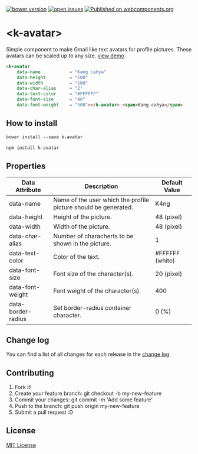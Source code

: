 [![bower version](https://img.shields.io/bower/v/k-avatar.svg)](https://libraries.io/bower/k-avatar) 
[![open issues](https://img.shields.io/github/issues/k4ng%2Fk-avatar.svg)](https://github.com/k4ng/k-avatar/issues) 
[![Published on webcomponents.org](https://img.shields.io/badge/webcomponents.org-published-blue.svg)](https://github.com/dyazincahya/k-avatar) 


# \<k-avatar\>

Simple component to make Gmail like text avatars for profile pictures. These avatars can be scaled up to any size. [view demo](https://k4ng.github.io/k-avatar/)

<!--
```
<custom-element-demo height="300">
  <template>
    <script src="../webcomponentsjs/webcomponents-lite.js"></script>
    <link rel="import" href="k-avatar.html">
    <next-code-block></next-code-block>
  </template>
</custom-element-demo>
```
-->
```html
<k-avatar 
    data-name           = "Kang cahya"
    data-height         = "100"
    data-width          = "100"
    data-char-alias     = "2"
    data-text-color     = "#FFFFFF"
    data-font-size      = "40"
    data-font-weight    = "500"></k-avatar> <span>Kang cahya</span>
```


## How to install

```markdown
bower install --save k-avatar
```

```markdown
npm install k-avatar
```


## Properties

Data Attribute | Description | Default Value
-------------- | ----------- | -------------
data-name | Name of the user which the profile picture should be generated. | K4ng
data-height | Height of the picture. | 48 (pixel)
data-width | Width of the picture. | 48 (pixel)
data-char-alias | Number of characherts to be shown in the picture. | 1
data-text-color | Color of the text. | #FFFFFF (white)
data-font-size | Font size of the character(s). | 20 (pixel)
data-font-weight | Font weight of the character(s). | 400 
data-border-radius | Set border-radius container character. | 0 (%)

## Change log

You can find a list of all changes for each release in the [change log](https://github.com/k4ng/k-avatar/blob/master/CHANGELOG.md).

## Contributing

1. Fork it!
1. Create your feature branch: git checkout -b my-new-feature
1. Commit your changes: git commit -m 'Add some feature'
1. Push to the branch: git push origin my-new-feature
1. Submit a pull request :D

## License

[MIT License](https://github.com/dyazincahya/k-avatar/blob/master/LICENSE) 
